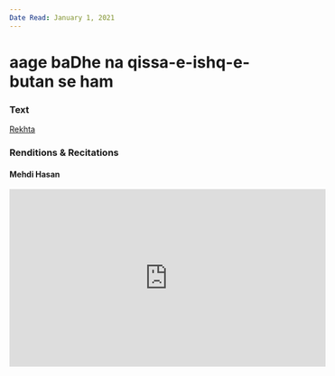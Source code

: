```yaml
---
Date Read: January 1, 2021
---
```


# aage baDhe na qissa-e-ishq-e-butan se ham

### Text
[Rekhta](https://www.rekhta.org/ghazals/aage-badhe-na-qissa-e-ishq-e-butaan-se-ham-altaf-hussain-hali-ghazals-3?lang=ur)

### Renditions & Recitations

#### Mehdi Hasan

<iframe width="560" height="315" src="https://www.youtube.com/embed/fUGU-mXH8Z0" title="YouTube video player" frameborder="0" allow="accelerometer; autoplay; clipboard-write; encrypted-media; gyroscope; picture-in-picture" allowfullscreen></iframe>


